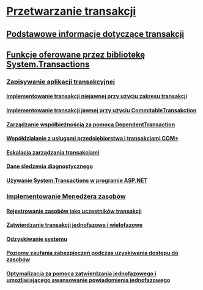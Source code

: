# [Przetwarzanie transakcji](index.md)
## [Podstawowe informacje dotyczące transakcji](transaction-fundamentals.md)
## [Funkcje oferowane przez bibliotekę System.Transactions](features-provided-by-system-transactions.md)
### [Zapisywanie aplikacji transakcyjnej](writing-a-transactional-application.md)
#### [Implementowanie transakcji niejawnej przy użyciu zakresu transakcji](implementing-an-implicit-transaction-using-transaction-scope.md)
#### [Implementowanie transakcji jawnej przy użyciu CommitableTransakction](implementing-an-explicit-transaction-using-committabletransaction.md)
#### [Zarządzanie współbieżnością za pomocą DependentTransaction](managing-concurrency-with-dependenttransaction.md)
#### [Współdziałanie z usługami przedsiębiorstwa i transakcjami COM+](interoperability-with-enterprise-services-and-com-transactions.md)
#### [Eskalacja zarządzania transakcjami](transaction-management-escalation.md)
#### [Dane śledzenia diagnostycznego](diagnostic-traces.md)
#### [Używanie System.Transactions w programie ASP.NET](using-system-transactions-in-aspnet.md)
### [Implementowanie Menedżera zasobów](implementing-a-resource-manager.md)
#### [Rejestrowanie zasobów jako uczestników transakcji](enlisting-resources-as-participants-in-a-transaction.md)
#### [Zatwierdzanie transakcji jednofazowe i wielofazowe](committing-a-transaction-in-single-phase-and-multi-phase.md)
#### [Odzyskiwanie systemu](performing-recovery.md)
#### [Poziomy zaufania zabezpieczeń podczas uzyskiwania dostępu do zasobów](security-trust-levels-in-accessing-resources.md)
#### [Optymalizacja za pomocą zatwierdzania jednofazowego i umożliwiającego awansowanie powiadomienia jednofazowego](optimization-spc-and-promotable-spn.md)
